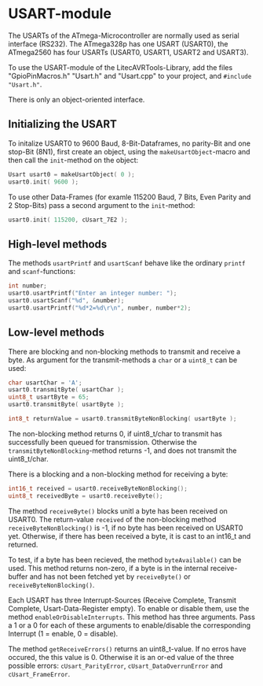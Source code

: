 # USART-module #

The USARTs of the ATmega-Microcontroller are normally used as serial interface
(RS232). The ATmega328p has one USART (USART0), the ATmega2560 has four USARTs
(USART0, USART1, USART2 and USART3).

To use the USART-module of the LitecAVRTools-Library, add the files
"GpioPinMacros.h" "Usart.h" and "Usart.cpp" to your project, and 
`#include "Usart.h"`. 

There is only an object-oriented interface. 

## Initializing the USART ##

To initalize USART0 to 9600 Baud, 
8-Bit-Dataframes, no parity-Bit and one stop-Bit (8N1), first create an
object, using the `makeUsartObject`-macro and then call the `init`-method on 
the object:
```C
Usart usart0 = makeUsartObject( 0 );
usart0.init( 9600 );
```

To use other Data-Frames (for examle 115200 Baud, 7 Bits, Even Parity and 
2 Stop-Bits) pass a second argument to the `init`-method:
```C
usart0.init( 115200, cUsart_7E2 );
```

## High-level methods ##

The methods `usartPrintf` and `usartScanf` behave like the ordinary `printf` and
`scanf`-functions:

```C
int number;
usart0.usartPrintf("Enter an integer number: ");
usart0.usartScanf("%d", &number);
usart0.usartPrintf("%d*2=%d\r\n", number, number*2);
```

## Low-level methods ##

There are blocking and non-blocking methods to transmit and receive a byte.
As argument for the transmit-methods a `char` or a `uint8_t` can be used:

```C
char usartChar = 'A';
usart0.transmitByte( usartChar );
uint8_t usartByte = 65;
usart0.transmitByte( usartByte );

int8_t returnValue = usart0.transmitByteNonBlocking( usartByte );
```

The non-blocking method returns 0, if uint8_t/char to transmit has successfully 
been queued for transmission. Otherwise the `transmitByteNonBlocking`-method
returns -1, and does not transmit the uint8_t/char.

There is a blocking and a non-blocking method for receiving a byte:
```C
int16_t received = usart0.receiveByteNonBlocking();
uint8_t receivedByte = usart0.receiveByte();
```
The method `receiveByte()` blocks unitl a byte has been received on USART0. 
The return-value `received` of the non-blocking method 
`receiveByteNonBlocking()` is -1, if no byte has been received on USART0 yet.
Otherwise, if there has been received a byte, it is cast to an int16_t and 
returned. 

To test, if a byte has been recieved, the method `byteAvailable()` can be used.
This method returns non-zero, if a byte is in the internal receive-buffer and
has not been fetched yet by `receiveByte()` or `receiveByteNonBlocking()`.

Each USART has three Interrupt-Sources (Receive Complete, Transmit Complete,
Usart-Data-Register empty). To enable or disable them, use the
method `enableOrDisableInterrupts`. This method has three arguments. Pass a
1 or a 0 for each of these arguments to enable/disable the corresponding 
Interrupt (1 = enable, 0 = disable).

The method `getReceiveErrors()` returns an uint8_t-value. If no erros have 
occured, the this value is 0. Otherwise it is an or-ed value of the three
possible errors: `cUsart_ParityError`, `cUsart_DataOverrunError` and 
`cUsart_FrameError`.

